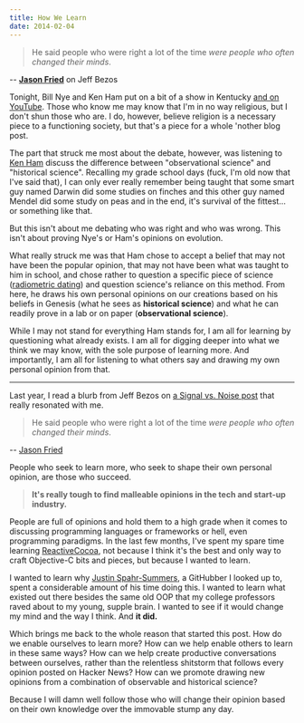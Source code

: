 ```yaml
---
title: How We Learn
date: 2014-02-04
---
```


> He said people who were right a lot of the time _were
> people who often changed their minds_.

--
**[Jason Fried](http://37signals.com/svn/posts/3289-some-advice-from-jeff-bezos)**
on Jeff Bezos

Tonight, Bill Nye and Ken Ham put on a bit of a show in
Kentucky
[and on YouTube](http://www.youtube.com/watch?v=z6kgvhG3AkI).
Those who know me may know that I'm in no way religious, but
I don't shun those who are. I do, however, believe religion
is a necessary piece to a functioning society, but that's a
piece for a whole 'nother blog post.

The part that struck me most about the debate, however, was
listening to [Ken Ham](http://en.wikipedia.org/wiki/Ken_Ham)
discuss the difference between "observational science" and
"historical science". Recalling my grade school days (fuck,
I'm old now that I've said that), I can only ever really
remember being taught that some smart guy named Darwin did
some studies on finches and this other guy named Mendel did
some study on peas and in the end, it's survival of the
fittest... or something like that.

But this isn't about me debating who was right and who was
wrong. This isn't about proving Nye's or Ham's opinions on
evolution.

What really struck me was that Ham chose to accept a belief
that may not have been the popular opinion, that may not
have been what was taught to him in school, and chose rather
to question a specific piece of science
([radiometric dating](http://en.wikipedia.org/wiki/Radiometric_dating))
and question science's reliance on this method. From here,
he draws his own personal opinions on our creations based on
his beliefs in Genesis (what he sees as **historical
science**) and what he can readily prove in a lab or on
paper (**observational science**).

While I may not stand for everything Ham stands for, I am
all for learning by questioning what already exists. I am
all for digging deeper into what we think we may know, with
the sole purpose of learning more. And importantly, I am all
for listening to what others say and drawing my own personal
opinion from that.

---

Last year, I read a blurb from Jeff Bezos on
[a Signal vs. Noise post](http://37signals.com/svn/posts/3289-some-advice-from-jeff-bezos)
that really resonated with me.

> He said people who were right a lot of the time _were
> people who often changed their minds_.

--
[Jason Fried](http://37signals.com/svn/posts/3289-some-advice-from-jeff-bezos)

People who seek to learn more, who seek to shape their own
personal opinion, are those who succeed.

> **It's really tough to find malleable opinions in the tech
> and start-up industry.**

People are full of opinions and hold them to a high grade
when it comes to discussing programming languages or
frameworks or hell, even programming paradigms. In the last
few months, I've spent my spare time learning
[ReactiveCocoa](https://github.com/ReactiveCocoa/ReactiveCocoa),
not because I think it's the best and only way to craft
Objective-C bits and pieces, but because I wanted to learn.

I wanted to learn why
[Justin Spahr-Summers](https://github.com/jspahrsummers), a
GitHubber I looked up to, spent a considerable amount of his
time doing this. I wanted to learn what existed out there
besides the same old OOP that my college professors raved
about to my young, supple brain. I wanted to see if it would
change my mind and the way I think. And **it did.**

Which brings me back to the whole reason that started this
post. How do we enable ourselves to learn more? How can we
help enable others to learn in these same ways? How can we
help create productive conversations between ourselves,
rather than the relentless shitstorm that follows every
opinion posted on Hacker News? How can we promote drawing
new opinions from a combination of observable and historical
science?

Because I will damn well follow those who will change their
opinion based on their own knowledge over the immovable
stump any day.
